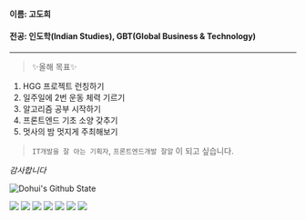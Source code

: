 #### 이름: 고도희
#### 전공: 인도학(Indian Studies), GBT(Global Business & Technology)
---

> ✨올해 목표✨ 
1. HGG 프로젝트 런칭하기
2. 일주일에 2번 운동 체력 기르기
3. 알고리즘 공부 시작하기
4. 프론트엔드 기초 소양 갖추기
5. 멋사의 밤 멋지게 주최해보기

> `IT개발을 잘 아는 기획자`, `프론트엔드개발 잘알` 이 되고 싶습니다.<br>

*감사합니다*
<br>

![Dohui's Github State](https://github-readme-stats.vercel.app/api?username=DohuiKo&show_icons=true&theme=radical)<br>

<img
  src="https://img.shields.io/badge/HTML5-E34F26?style=flat-square&logo=HTML5&logoColor=white"
/>
<img
  src="https://img.shields.io/badge/CSS3-1572B6?style=flat-square&logo=CSS3&logoColor=white"
/>
<img
  src="https://img.shields.io/badge/JavaScript-F7DF1E?style=flat-square&logo=JavaScript&logoColor=white"
/>
<img
  src="https://img.shields.io/badge/Java-007396?style=flat-square&logo=Java&logoColor=white"
/>
<img
  src="https://img.shields.io/badge/React-61DAFB?style=flat-square&logo=React&logoColor=white"
/>
<img
  src="https://img.shields.io/badge/Python-FF7800?style=flat-square&logo=Python&logoColor=white"
/>
<img
  src="https://img.shields.io/badge/C_language-A8B9CC?style=flat-square&logo=C&logoColor=white"
/>



<!--
**DohuiKo/DohuiKo** is a ✨ _special_ ✨ repository because its `README.md` (this file) appears on your GitHub profile.

Here are some ideas to get you started:

- 🔭 I’m currently working on ...
- 🌱 I’m currently learning ...
- 👯 I’m looking to collaborate on ...
- 🤔 I’m looking for help with ...
- 💬 Ask me about ...
- 📫 How to reach me: ...
- 😄 Pronouns: ...
- ⚡ Fun fact: ...
-->
